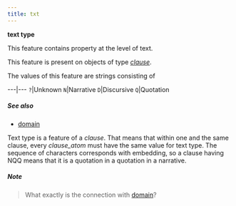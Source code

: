 ```yaml
---
title: txt
---
```


**text type**


This feature contains property at the level of text.

This feature is present on objects of type [*clause*](otype).

The values of this feature are strings consisting of

---|---
`?`|Unknown
`N`|Narrative
`D`|Discursive
`Q`|Quotation

##### See also

* [domain](domain)

Text type is a feature of a *clause*.
That means that within one and the same clause, every *clause_atom* must have the same value for text type.
The sequence of characters corresponds with embedding, so a clause having NQQ means that it is a quotation
in a quotation in a narrative.

##### Note
> What exactly is the connection with [domain](domain)?

